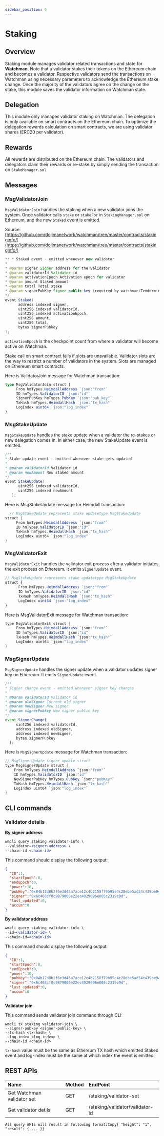 ```yaml
---
sidebar_position: 6
---
```

# Staking

## Overview

Staking module manages validator related transactions and state for **Watchman**. Note that a validator stakes their tokens on the Ethereum chain and becomes a validator. Respective validators send the transactions on Watchman using necessary parameters to acknowledge the Ethereum stake change. Once the majority of the validators agree on the change on the stake, this module saves the validator information on Watchman state.

## Delegation

This module only manages validator staking on Watchman. The delegation is only available on smart contracts on the Ethereum chain. To optimize the delegation rewards calculation on smart contracts, we are using validator shares (ERC20 per validator).

## Rewards

All rewards are distributed on the Ethereum chain. The validators and delegators claim their rewards or re-stake by simply sending the transaction on `StakeManager.sol`

## Messages

### MsgValidatorJoin

`MsgValidatorJoin` handles the staking when a new validator joins the system. Once validator calls `stake` or `stakeFor` in `StakingManager.sol` on Ethereum, and the new `Staked` event is emitted.

Source:[https://github.com/dojimanetwork/watchman/tree/master/contracts/stakinginfo/](https://github.com/dojimanetwork/watchman/tree/master/contracts/stakinginfo/)

```java
** * Staked event - emitted whenever new validator
*
* @param signer Signer address for the validator
* @param validatorId Validator id
* @param activationEpoch Activation epoch for validator
* @param amount Staked amount
* @param total Total stake
* @param signerPubKey Signer public key (required by watchman/Tendermint)
*/
event Staked(
      address indexed signer,
      uint256 indexed validatorId,
      uint256 indexed activationEpoch,
      uint256 amount,
      uint256 total,
      bytes signerPubkey
);
```

`activationEpoch` is the checkpoint count from where a validator will become active on Watchman.

Stake call on smart contract fails if slots are unavailable. Validator slots are the way to restrict a number of validators in the system. Slots are managed on Ethereum smart contracts.

Here is ValidatorJoin message for Watchman transaction:

```ts
type MsgValidatorJoin struct {
     From hmTypes.HeimdallAddress `json:"from"`
     ID hmTypes.ValidatorID `json:"id"`
     SignerPubKey hmTypes.PubKey `json:"pub_key"`
     TxHash hmTypes.HeimdallHash `json:"tx_hash"`
     LogIndex uint64 `json:"log_index"`
}
```

### MsgStakeUpdate

`MsgStakeUpdate` handles the stake update when a validator the re-stakes or new delegation comes in. In either case, the new StakeUpdate event is emitted.

```java
/**
* Stake update event - emitted whenever stake gets updated
*
* @param validatorId Validator id
* @param newAmount New staked amount
*/
event StakeUpdate(
      uint256 indexed validatorId,
      uint256 indexed newAmount
   );
```

Here is MsgStakeUpdate message for Heimdall transaction:

```java
  // MsgStakeUpdate represents stake updatetype MsgStakeUpdate
struct {
     From hmTypes.HeimdallAddress `json:"from"`
     ID hmTypes.ValidatorID `json:"id"`
     TxHash hmTypes.HeimdallHash `json:"tx_hash"`
     LogIndex uint64 `json:"log_index"`
}
```

### MsgValidatorExit

`MsgValidatorExit` handles the validator exit process after a validator initiates the exit process on Ethereum. It emits `SignerUpdate` event.

```ts
// MsgStakeUpdate represents stake updatetype MsgStakeUpdate
struct {
      From hmTypes.HeimdallAddress `json:"from"`
      ID hmTypes.ValidatorID `json:"id"`
      TxHash hmTypes.HeimdallHash `json:"tx_hash"`
      LogIndex uint64 `json:"log_index"`
}
```

Here is MsgValidatorExit message for Watchman transaction:

```java
type MsgValidatorExit struct {
     From hmTypes.HeimdallAddress `json:"from"`
     ID hmTypes.ValidatorID `json:"id"`
     TxHash hmTypes.HeimdallHash `json:"tx_hash"`
     LogIndex uint64 `json:"log_index"`
}
```

### MsgSignerUpdate

`MsgSignerUpdate` handles the signer update when a validator updates signer key on Ethereum. It emits `SignerUpdate` event.

```ts
/**
* Signer change event - emitted whenever signer key changes
*
* @param validatorId Validator id
* @param oldSigner Current old signer
* @param newSigner New signer
* @param signerPubkey New signer public key
*/
event SignerChange(
     uint256 indexed validatorId,
     address indexed oldSigner,
     address indexed newSigner,
     bytes signerPubkey
  );
```

Here is `MsgSignerUpdate` message for Watchman transaction:

```java
// MsgSignerUpdate signer update struct
type MsgSignerUpdate struct {
    From hmTypes.HeimdallAddress `json:"from"`
    ID hmTypes.ValidatorID `json:"id"`
    NewSignerPubKey hmTypes.PubKey `json:"pubKey"`
    TxHash hmTypes.HeimdallHash `json:"tx_hash"`
    LogIndex uint64 `json:"log_index"`
}
```

## CLI commands

### Validator details

**By signer address**

```jsx
wmcli query staking validator-info \
--validator=<signer-address> \
--chain-id <chain-id>
```

This command should display the following output:

```json
{
  "ID":1,
  "startEpoch":0,
  "endEpoch":0,
  "power":10,
  "pubKey":"0x04b12d8b2f6e3d45a7ace12c4b2158f79b95e4c28ebe5ad54c439be9431d7fc9dc1164210bf6a5c3b8523528b931e772c86a307e8cff4b725e6b4a77d21417bf19",
  "signer":"0x6c468cf8c9879006e22ec4029696e005c2319c9d",
  "last_updated":0,
  "accum":0
}
```

**By validator address**

```jsx
wmcli query staking validator-info \
--id=<validator-id> \
--chain-id=<chain-id>
```

This command should display the following output:

```json
{
  "ID":1,
  "startEpoch":0,
  "endEpoch":0,
  "power":10,
  "pubKey":"0x04b12d8b2f6e3d45a7ace12c4b2158f79b95e4c28ebe5ad54c439be9431d7fc9dc1164210bf6a5c3b8523528b931e772c86a307e8cff4b725e6b4a77d21417bf19",
  "signer":"0x6c468cf8c9879006e22ec4029696e005c2319c9d",
  "last_updated":0,
  "accum":0
}
```

**Validator join**

This command sends validator join command through CLI:

```text
wmcli tx staking validator-join \
--signer-pubkey <signer-public-key> \
--tx-hash <tx-hash> \
--log-index <log-index> \
--chain-id <chain-id>
```

`tx-hash` value must be the same as Ethereum TX hash which emitted Staked event and log-index must be the same at which index the event is emitted.

## REST APIs

| Name                       | Method | EndPoint                        |
| :------------------------- | :----- | :------------------------------ |
| Get Watchman validator set | GET    | /staking/validator-set          |
| Get validator detils       | GET    | /staking/validator/validator-id |

`All query APIs will result in following format:Copy{ "height": "1", "result": { ... }}`
